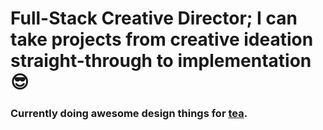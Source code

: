 # Full-Stack Creative Director; I can take projects from creative ideation straight-through to implementation 😎

### Currently doing awesome design things for [tea](https://tea.xyz).
